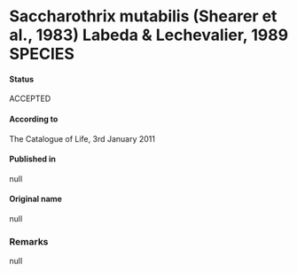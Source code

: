 # Saccharothrix mutabilis (Shearer et al., 1983) Labeda & Lechevalier, 1989 SPECIES

#### Status
ACCEPTED

#### According to
The Catalogue of Life, 3rd January 2011

#### Published in
null

#### Original name
null

### Remarks
null